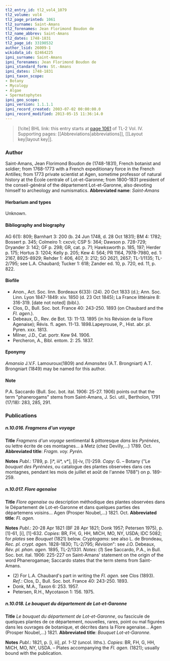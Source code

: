 ```yaml
---
tl2_entry_id: tl2_vol4_1079
tl2_volume: vol4
tl2_page_printed: 1061
tl2_surname: Saint-Amans
tl2_forenames: Jean Florimond Boudon de
tl2_name_abbrev: Saint-Amans
tl2_dates: 1748-1831
tl2_page_id: 33190532
author_lsid: 26009-1
wikidata_id: Q2464225
ipni_surname: Saint-Amans
ipni_forenames: Jean Florimond Boudon de
ipni_standard_form: St.-Amans
ipni_dates: 1748-1831
ipni_taxon_scope: 
- Botany
- Mycology
- Algae
- Spermatophytes
ipni_geo_scope: 
ipni_version: 1.1.1.1
ipni_record_created: 2003-07-02 00:00:00.0
ipni_record_modified: 2013-05-15 11:36:14.0
---
```



> [!cite] BHL link: this entry starts at [page 1061](https://www.biodiversitylibrary.org/page/33190532) of TL-2 Vol. IV.
> Supporting pages: [[Abbreviations|abbreviations]], [[Layout key|layout key]].

### Author

Saint-Amans, Jean Florimond Boudon de (1748-1831), French botanist and soldier; from 1768-1773 with a French expeditionary force in the French Antilles; from 1773 private scientist at Agen, sometime professor of natural history at the École centrale of Lot-et-Garonne; from 1800-1831 president of the conseil-général of the département Lot-et-Garonne, also devoting himself to archeology and numismatics. 
**Abbreviated name**: *Saint-Amans*

#### Herbarium and types

Unknown.

#### Bibliography and biography

AG 6(1): 809; Barnhart 3: 200 (b. 24 Jun 1748, d. 28 Oct 1831); BM 4: 1782; Bossert p. 345; Colmeiro 1: cxcvii; CSP 5: 364; Dawson p. 728-729; Dryander 3: 142; GF p. 298; GR, cat. p. 71; Hawksworth p. 185, 197; Herder p. 175; Hortus 3: 1204; Kelly p. 205; Kew 4: 564; PR 1164, 7978-7980, ed. 1: 2167, 8925-8929; Rehder 1: 406, 407, 3: 212; SO 2621, 2657; TL-1/1135; TL-2/795; see L.A. Chaubard; Tucker 1: 618; Zander ed. 10, p. 720, ed. 11, p. 822.

#### Biofile

- Anon., Act. Soc. linn. Bordeaux 6(33): (24). 20 Oct 1833 (d.); Ann. Soc. Linn. Lyon 1847-1849: xiv. 1850 (d. 23 Oct 1845); La France littéraire 8: 316-319. \[date not noted\] (bibl.).
- Clos, D., Bull. Soc. bot. France 40: 243-250. 1893 (on Chaubard and the *Fl. agen.*).
- Debeaux, D., Rev. de Bot. 13: 11-13. 1895 (in his Révision de la Flore Agenaise); Révis. fl. agen. 11-13. 1898.Lapeyrouse, P., Hist. abr. pl. Pyren. xxx. 1813.
- Milner, J.D., Cat. portr. Kew 94. 1906.
- Percheron, A., Bibl. entom. 2: 25. 1837.

#### Eponymy

*Amansia* J.V.F. Lamouroux(1809) and *Amansites* (A.T. Brongniart) A.T. Brongniart (1849) may be named for this author.

#### Note

P.A. Saccardo (Bull. Soc. bot. ital. 1906: 25-27. 1906) points out that the term "phanerogams" stems from Saint-Amans, J. Sci. util., Bertholon, 1791 (17/18): 283, 285, 291.

### Publications

##### n.10.016. Fragmens d'un voyage

**Title**
*Fragmens d'un voyage* sentimental & pittoresque *dans les Pyrénées*, ou lettre écrite de ces montagnes... à Metz (chez Devilly,...) 1789. Oct.
**Abbreviated title**: *Fragm. voy. Pyrén.*

**Notes**
*Publ*.: 1789, p. \[i\*, iii\*, v\*\], \[i\]-iv, \[1\]-259. *Copy*: G. – Botany ("Le *bouquet des Pyrénées*, ou catalogue des plantes observées dans ces montagnes, pendant les mois de juillet et août de l'année 1788") on p. 189-259.

##### n.10.017. Flore agenaise

**Title**
*Flore agenaise* ou description méthodique des plantes observées dans le Département de Lot-et-Garonne et dans quelques parties des départemens voisins... Agen (Prosper Noubel,...) 1821. Oct.
**Abbreviated title**: *Fl. agen.*

**Notes**
*Publ*.: 20-28 Apr 1821 (BF 28 Apr 1821; Donk 1957; Petersen 1975), p. \[1\]-61, \[i\], \[1\]-632. *Copies*: BR, FH, G, HH, MICH, MO, NY, USDA; IDC 5082; for *plates* see *Bouquet* (1821) below.
*Cryptogams*: see also L. de Brondeau, *Rec. pl. crypt. agen.* 1828-1830; TL-2/795; *Révision*": see J.O. Debeaux, *Rév. pl. phan. agen.* 1895, TL-2/1331.
*Notes*: (*1*) See Saccardo, P.A., in Bull. Soc. bot. ital. 1906: 225-227 on Saint-Amans' statement on the origin of the word Phanerogamae; Saccardo states that the term stems from Saint-Amans.
- (2) For L.A. Chaubard's part in writing the *Fl. agen.* see Clos (1893).
*Ref*.: Clos, D., Bull. Soc. bot. France 40: 243-250. 1893.
- Donk, M.A., Taxon 6: 253. 1957.
- Petersen, R.H., Mycotaxon 1: 156. 1975.

##### n.10.018. Le bouquet du département de Lot-et-Garonne

**Title**
*Le bouquet du département de Lot-et-Garonne*, ou fascicule de quelques plantes de ce département, nouvelles, rares, point ou mal figurées dans les ouvrages de botanique, et décrites dans la Flore agenaise... Agen (Prosper Noubel,...) 1821.
**Abbreviated title**: *Bouquet Lot-et-Garonne*.

**Notes**
*Publ*.: 1821, p. \[i, iii\], *pl. 1-12* (uncol. liths.). *Copies*: BR, FH, G, HH, MICH, MO, NY, USDA. – Plates accompanying the *Fl. agen.* (1821); usually bound with the publication.

